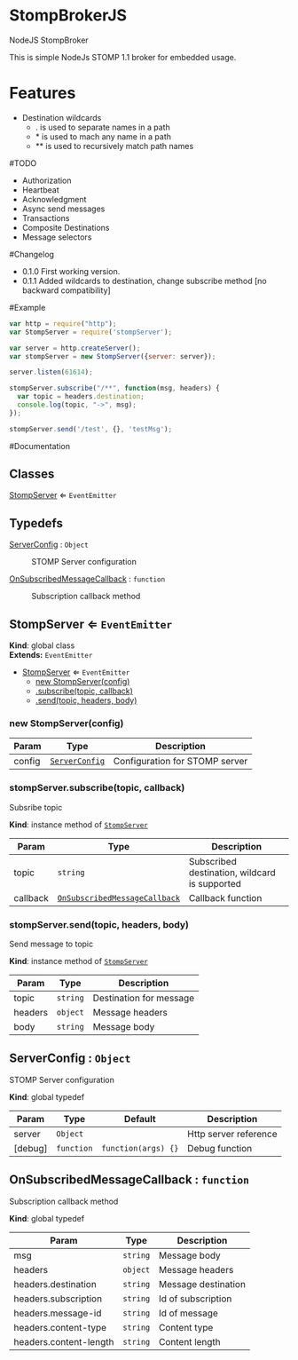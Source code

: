 # StompBrokerJS
NodeJS StompBroker

This is simple NodeJs STOMP 1.1 broker for embedded usage.

# Features
* Destination wildcards
    * . is used to separate names in a path
    * \* is used to mach any name in a path
    * \*\* is used to recursively match path names

#TODO
* Authorization
* Heartbeat
* Acknowledgment
* Async send messages
* Transactions
* Composite Destinations
* Message selectors

#Changelog
* 0.1.0 First working version.
* 0.1.1 Added wildcards to destination, change subscribe method [no backward compatibility]

#Example
```javascript
var http = require("http");
var StompServer = require('stompServer');

var server = http.createServer();
var stompServer = new StompServer({server: server});

server.listen(61614);

stompServer.subscribe("/**", function(msg, headers) {
  var topic = headers.destination;
  console.log(topic, "->", msg);
});

stompServer.send('/test', {}, 'testMsg');
```

#Documentation
## Classes

<dl>
<dt><a href="#StompServer">StompServer</a> ⇐ <code>EventEmitter</code></dt>
<dd></dd>
</dl>

## Typedefs

<dl>
<dt><a href="#ServerConfig">ServerConfig</a> : <code>Object</code></dt>
<dd><p>STOMP Server configuration</p>
</dd>
<dt><a href="#OnSubscribedMessageCallback">OnSubscribedMessageCallback</a> : <code>function</code></dt>
<dd><p>Subscription callback method</p>
</dd>
</dl>

<a name="StompServer"></a>

## StompServer ⇐ <code>EventEmitter</code>
**Kind**: global class  
**Extends:** <code>EventEmitter</code>  

* [StompServer](#StompServer) ⇐ <code>EventEmitter</code>
    * [new StompServer(config)](#new_StompServer_new)
    * [.subscribe(topic, callback)](#StompServer+subscribe)
    * [.send(topic, headers, body)](#StompServer+send)

<a name="new_StompServer_new"></a>

### new StompServer(config)

| Param | Type | Description |
| --- | --- | --- |
| config | <code>[ServerConfig](#ServerConfig)</code> | Configuration for STOMP server |

<a name="StompServer+subscribe"></a>

### stompServer.subscribe(topic, callback)
Subsribe topic

**Kind**: instance method of <code>[StompServer](#StompServer)</code>  

| Param | Type | Description |
| --- | --- | --- |
| topic | <code>string</code> | Subscribed destination, wildcard is supported |
| callback | <code>[OnSubscribedMessageCallback](#OnSubscribedMessageCallback)</code> | Callback function |

<a name="StompServer+send"></a>

### stompServer.send(topic, headers, body)
Send message to topic

**Kind**: instance method of <code>[StompServer](#StompServer)</code>  

| Param | Type | Description |
| --- | --- | --- |
| topic | <code>string</code> | Destination for message |
| headers | <code>object</code> | Message headers |
| body | <code>string</code> | Message body |

<a name="ServerConfig"></a>

## ServerConfig : <code>Object</code>
STOMP Server configuration

**Kind**: global typedef  

| Param | Type | Default | Description |
| --- | --- | --- | --- |
| server | <code>Object</code> |  | Http server reference |
| [debug] | <code>function</code> | <code>function(args) {}</code> | Debug function |

<a name="OnSubscribedMessageCallback"></a>

## OnSubscribedMessageCallback : <code>function</code>
Subscription callback method

**Kind**: global typedef  

| Param | Type | Description |
| --- | --- | --- |
| msg | <code>string</code> | Message body |
| headers | <code>object</code> | Message headers |
| headers.destination | <code>string</code> | Message destination |
| headers.subscription | <code>string</code> | Id of subscription |
| headers.message-id | <code>string</code> | Id of message |
| headers.content-type | <code>string</code> | Content type |
| headers.content-length | <code>string</code> | Content length |

